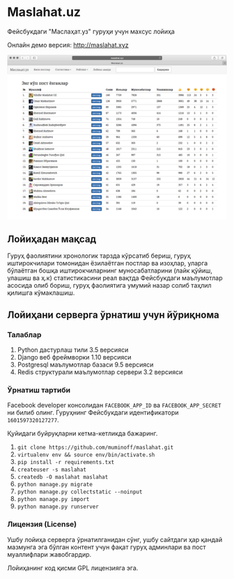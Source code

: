 # Maslahat.uz
Фейсбукдаги "Маслаҳат.уз" гуруҳи учун махсус лойиҳа

Онлайн демо версия: http://maslahat.xyz

![alt text](./screenshot.png "Screenshot")


## Лойиҳадан мақсад
Гуруҳ фаолиятини хронологик тарзда кўрсатиб бериш, гуруҳ иштирокчилари томонидан ёзилаётган постлар ва изоҳлар, уларга бўлаётган бошқа иштирокчиларнинг муносабатларини (лайк қўйиш, улашиш ва ҳ.к) статистикасини реал вақтда Фейсбукдаги маълумотлар асосида олиб бориш, гуруҳ фаолиятига умумий назар солиб таҳлил қилишга кўмаклашиш.

## Лойиҳани серверга ўрнатиш учун йўриқнома
### Талаблар

  1. Python дастурлаш тили 3.5 версияси
  2. Django веб фреймворки 1.10 версияси
  3. Postgresql маълумотлар базаси 9.5 версияси
  4. Redis структурали маълумотлар сервери 3.2 версияси

### Ўрнатиш тартиби

Facebook developer консолидан `FACEBOOK_APP_ID` ва `FACEBOOK_APP_SECRET` ни
билиб олинг. Гуруҳнинг Фейсбукдаги идентификатори `1601597320127277`.

Қуйидаги буйруқларни кетма-кетликда бажаринг.

  1. `git clone https://github.com/muminoff/maslahat.git`
  2. `virtualenv env && source env/bin/activate.sh`
  3. `pip install -r requirements.txt`
  4. `createuser -s maslahat`
  5. `createdb -O maslahat maslahat`
  6. `python manage.py migrate`
  7. `python manage.py collectstatic --noinput`
  8. `python manage.py import`
  9. `python manage.py runserver`


### Лицензия (License)
Ушбу лойиҳа серверга ўрнатилганидан сўнг, ушбу сайтдаги ҳар қандай мазмунга эга
бўлган контент учун фақат гуруҳ админлари ва пост муаллифлари жавобгардир.

Лойиҳанинг код қисми GPL лицензияга эга.
